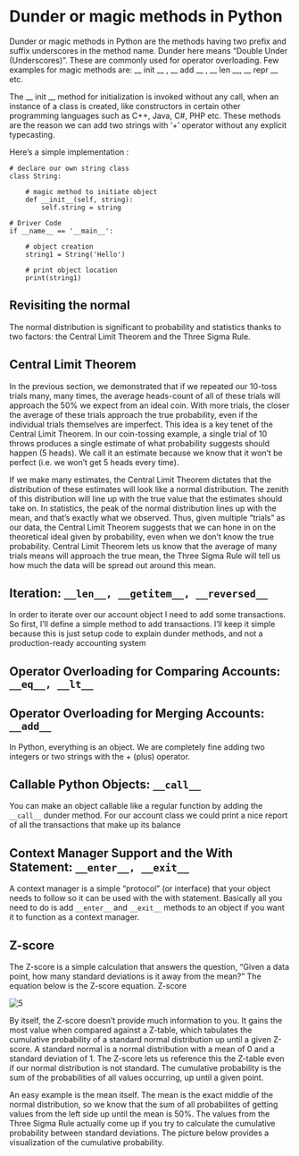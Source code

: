 # Dunder or magic methods in Python

Dunder or magic methods in Python are the methods having two prefix and suffix underscores in the method name. Dunder here means “Double Under (Underscores)”. These are commonly used for operator overloading. Few examples for magic methods are: __ init __ , __ add __ , __ len __, __ repr __ etc.

The __ init __ method for initialization is invoked without any call, when an instance of a class is created, like constructors in certain other programming languages such as C++, Java, C#, PHP etc. These methods are the reason we can add two strings with ‘+’ operator without any explicit typecasting.

Here’s a simple implementation :

```
# declare our own string class
class String:
      
    # magic method to initiate object
    def __init__(self, string):
        self.string = string
          
# Driver Code
if __name__ == '__main__':
      
    # object creation
    string1 = String('Hello')
  
    # print object location
    print(string1)
```
## Revisiting the normal

The normal distribution is significant to probability and statistics thanks to two factors: the Central Limit Theorem and the Three Sigma Rule.

## Central Limit Theorem

In the previous section, we demonstrated that if we repeated our 10-toss trials many, many times, the average heads-count of all of these trials will approach the 50% we expect from an ideal coin. With more trials, the closer the average of these trials approach the true probability, even if the individual trials themselves are imperfect. This idea is a key tenet of the Central Limit Theorem. In our coin-tossing example, a single trial of 10 throws produces a single estimate of what probability suggests should happen (5 heads). We call it an estimate because we know that it won’t be perfect (i.e. we won’t get 5 heads every time).

If we make many estimates, the Central Limit Theorem dictates that the distribution of these estimates will look like a normal distribution. The zenith of this distribution will line up with the true value that the estimates should take on. In statistics, the peak of the normal distribution lines up with the mean, and that’s exactly what we observed. Thus, given multiple “trials” as our data, the Central Limit Theorem suggests that we can hone in on the theoretical ideal given by probability, even when we don’t know the true probability. Central Limit Theorem lets us know that the average of many trials means will approach the true mean, the Three Sigma Rule will tell us how much the data will be spread out around this mean.
## Iteration: `__len__, __getitem__, __reversed__`

In order to iterate over our account object I need to add some transactions. So first, I’ll define a simple method to add transactions. I’ll keep it simple because this is just setup code to explain dunder methods, and not a production-ready accounting system

## Operator Overloading for Comparing Accounts: `__eq__, __lt__`

## Operator Overloading for Merging Accounts: `__add__` 

In Python, everything is an object. We are completely fine adding two integers or two strings with the + (plus) operator.

## Callable Python Objects: `__call__`
You can make an object callable like a regular function by adding the `__call__` dunder method. For our account class we could print a nice report of all the transactions that make up its balance

## Context Manager Support and the With Statement: `__enter__, __exit__`

A context manager is a simple “protocol” (or interface) that your object needs to follow so it can be used with the with statement. Basically all you need to do is add `__enter__` and `__exit__` methods to an object if you want it to function as a context manager.


## Z-score
The Z-score is a simple calculation that answers the question, “Given a data point, how many standard deviations is it away from the mean?” The equation below is the Z-score equation. Z-score

![5](https://i.imgur.com/3TuDF4G.jpg)

By itself, the Z-score doesn’t provide much information to you. It gains the most value when compared against a Z-table, which tabulates the cumulative probability of a standard normal distribution up until a given Z-score. A standard normal is a normal distribution with a mean of 0 and a standard deviation of 1. The Z-score lets us reference this the Z-table even if our normal distribution is not standard. The cumulative probability is the sum of the probabilities of all values occurring, up until a given point.

An easy example is the mean itself. The mean is the exact middle of the normal distribution, so we know that the sum of all probabilites of getting values from the left side up until the mean is 50%. The values from the Three Sigma Rule actually come up if you try to calculate the cumulative probability between standard deviations. The picture below provides a visualization of the cumulative probability.
